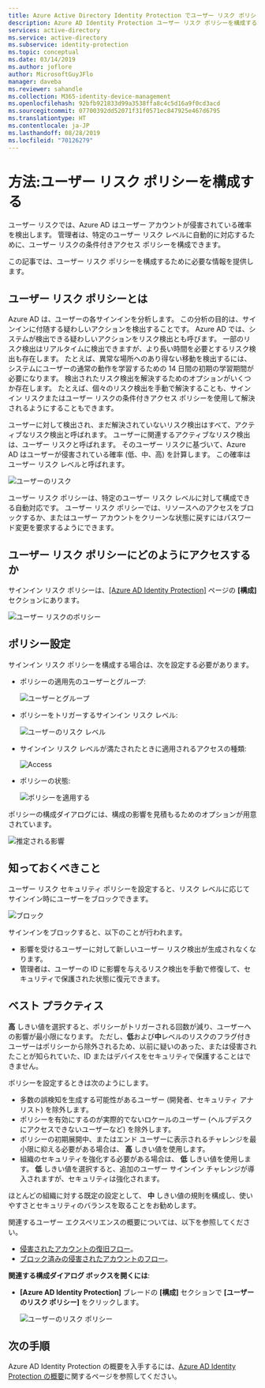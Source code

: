 ```yaml
---
title: Azure Active Directory Identity Protection でユーザー リスク ポリシーを構成する方法 | Microsoft Docs
description: Azure AD Identity Protection ユーザー リスク ポリシーを構成する方法について説明します。
services: active-directory
ms.service: active-directory
ms.subservice: identity-protection
ms.topic: conceptual
ms.date: 03/14/2019
ms.author: joflore
author: MicrosoftGuyJFlo
manager: daveba
ms.reviewer: sahandle
ms.collection: M365-identity-device-management
ms.openlocfilehash: 92bfb921833d99a3538ffa8c4c5d16a9f0cd3acd
ms.sourcegitcommit: 07700392dd52071f31f0571ec847925e467d6795
ms.translationtype: HT
ms.contentlocale: ja-JP
ms.lasthandoff: 08/28/2019
ms.locfileid: "70126279"
---
```

# <a name="how-to-configure-the-user-risk-policy"></a>方法:ユーザー リスク ポリシーを構成する

ユーザー リスクでは、Azure AD はユーザー アカウントが侵害されている確率を検出します。 管理者は、特定のユーザー リスク レベルに自動的に対応するために、ユーザー リスクの条件付きアクセス ポリシーを構成できます。
 
この記事では、ユーザー リスク ポリシーを構成するために必要な情報を提供します。

## <a name="what-is-a-user-risk-policy"></a>ユーザー リスク ポリシーとは

Azure AD は、ユーザーの各サインインを分析します。 この分析の目的は、サインインに付随する疑わしいアクションを検出することです。 Azure AD では、システムが検出できる疑わしいアクションをリスク検出とも呼びます。 一部のリスク検出はリアルタイムに検出できますが、より長い時間を必要とするリスク検出も存在します。 たとえば、異常な場所へのあり得ない移動を検出するには、システムにユーザーの通常の動作を学習するための 14 日間の初期の学習期間が必要になります。 検出されたリスク検出を解決するためのオプションがいくつか存在します。 たとえば、個々のリスク検出を手動で解決することも、サインイン リスクまたはユーザー リスクの条件付きアクセス ポリシーを使用して解決されるようにすることもできます。

ユーザーに対して検出され、まだ解決されていないリスク検出はすべて、アクティブなリスク検出と呼ばれます。 ユーザーに関連するアクティブなリスク検出は、ユーザー リスクと呼ばれます。 そのユーザー リスクに基づいて、Azure AD はユーザーが侵害されている確率 (低、中、高) を計算します。 この確率はユーザー リスク レベルと呼ばれます。

![ユーザーのリスク](./media/howto-user-risk-policy/1031.png)

ユーザー リスク ポリシーは、特定のユーザー リスク レベルに対して構成できる自動対応です。 ユーザー リスク ポリシーでは、リソースへのアクセスをブロックするか、またはユーザー アカウントをクリーンな状態に戻すにはパスワード変更を要求するようにできます。

## <a name="how-do-i-access-the-user-risk-policy"></a>ユーザー リスク ポリシーにどのようにアクセスするか
   
サインイン リスク ポリシーは、[[Azure AD Identity Protection]](https://portal.azure.com/#blade/Microsoft_AAD_ProtectionCenter/IdentitySecurityDashboardMenuBlade/SignInPolicy) ページの **[構成]** セクションにあります。
   
![ユーザー リスクのポリシー](./media/howto-user-risk-policy/1014.png)

## <a name="policy-settings"></a>ポリシー設定

サインイン リスク ポリシーを構成する場合は、次を設定する必要があります。

- ポリシーの適用先のユーザーとグループ:

    ![ユーザーとグループ](./media/howto-user-risk-policy/11.png)

- ポリシーをトリガーするサインイン リスク レベル:

    ![ユーザーのリスク レベル](./media/howto-user-risk-policy/12.png)

- サインイン リスク レベルが満たされたときに適用されるアクセスの種類:  

    ![Access](./media/howto-user-risk-policy/13.png)

- ポリシーの状態:

    ![ポリシーを適用する](./media/howto-user-risk-policy/14.png)

ポリシーの構成ダイアログには、構成の影響を見積もるためのオプションが用意されています。

![推定される影響](./media/howto-user-risk-policy/15.png)

## <a name="what-you-should-know"></a>知っておくべきこと

ユーザー リスク セキュリティ ポリシーを設定すると、リスク レベルに応じてサインイン時にユーザーをブロックできます。

![ブロック](./media/howto-user-risk-policy/16.png)

サインインをブロックすると、以下のことが行われます。

* 影響を受けるユーザーに対して新しいユーザー リスク検出が生成されなくなります。
* 管理者は、ユーザーの ID に影響を与えるリスク検出を手動で修復して、セキュリティで保護された状態に復元できます。

## <a name="best-practices"></a>ベスト プラクティス

**高** しきい値を選択すると、ポリシーがトリガーされる回数が減り、ユーザーへの影響が最小限になります。
ただし、**低**および**中**レベルのリスクのフラグ付きユーザーはポリシーから除外されるため、以前に疑いのあった、または侵害されたことが知られていた、ID またはデバイスをセキュリティで保護することはできません。

ポリシーを設定するときは次のようにします。

* 多数の誤検知を生成する可能性があるユーザー (開発者、セキュリティ アナリスト) を除外します。
* ポリシーを有効にするのが実際的でないロケールのユーザー (ヘルプデスクにアクセスできないユーザーなど) を除外します。
* ポリシーの初期展開中、またはエンド ユーザーに表示されるチャレンジを最小限に抑える必要がある場合は、 **高** しきい値を使用します。
* 組織のセキュリティを強化する必要がある場合は、 **低** しきい値を使用します。 **低** しきい値を選択すると、追加のユーザー サインイン チャレンジが導入されますが、セキュリティは強化されます。

ほとんどの組織に対する既定の設定として、 **中** しきい値の規則を構成し、使いやすさとセキュリティのバランスを取ることをお勧めします。

関連するユーザー エクスペリエンスの概要については、以下を参照してください。

* [侵害されたアカウントの復旧フロー](flows.md#compromised-account-recovery)。  
* [ブロック済みの侵害されたアカウントのフロー](flows.md#compromised-account-blocked)。  

**関連する構成ダイアログ ボックスを開くには**:

- **[Azure AD Identity Protection]** ブレードの **[構成]** セクションで **[ユーザーのリスク ポリシー]** をクリックします。

    ![ユーザーのリスク ポリシー](./media/howto-user-risk-policy/1009.png "User risk policy")

## <a name="next-steps"></a>次の手順

Azure AD Identity Protection の概要を入手するには、[Azure AD Identity Protection の概要](overview.md)に関するページを参照してください。
